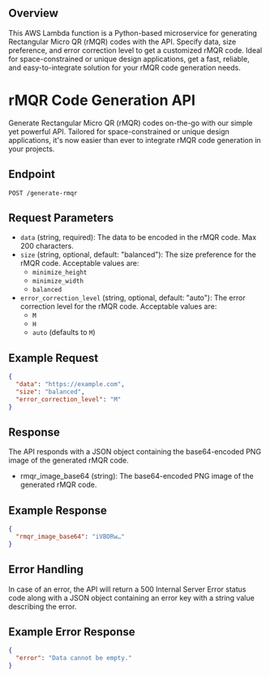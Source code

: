 ## Overview

This AWS Lambda function is a Python-based microservice for generating Rectangular Micro QR (rMQR) codes with the API. Specify data, size preference, and error correction level to get a customized rMQR code. Ideal for space-constrained or unique design applications, get a fast, reliable, and easy-to-integrate solution for your rMQR code generation needs.

# rMQR Code Generation API

Generate Rectangular Micro QR (rMQR) codes on-the-go with our simple yet powerful API. Tailored for space-constrained or unique design applications, it's now easier than ever to integrate rMQR code generation in your projects.

## Endpoint

`POST /generate-rmqr`

## Request Parameters

- `data` (string, required): The data to be encoded in the rMQR code. Max 200 characters.
- `size` (string, optional, default: "balanced"): The size preference for the rMQR code. Acceptable values are:
  - `minimize_height`
  - `minimize_width`
  - `balanced`
- `error_correction_level` (string, optional, default: "auto"): The error correction level for the rMQR code. Acceptable values are:
  - `M`
  - `H`
  - `auto` (defaults to `M`)

## Example Request

```json
{
  "data": "https://example.com",
  "size": "balanced",
  "error_correction_level": "M"
}
```

## Response

The API responds with a JSON object containing the base64-encoded PNG image of the generated rMQR code.

- rmqr_image_base64 (string): The base64-encoded PNG image of the generated rMQR code.

## Example Response

```json
{
  "rmqr_image_base64": "iVBORw…"
}
```

## Error Handling

In case of an error, the API will return a 500 Internal Server Error status code along with a JSON object containing an error key with a string value describing the error.

## Example Error Response

```json
{
  "error": "Data cannot be empty."
}
```
